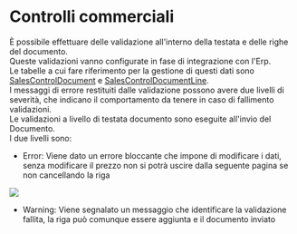 # Controlli commerciali

È possibile effettuare delle validazione all'interno della testata e delle righe del documento.\
Queste validazioni vanno configurate in fase di integrazione con l'Erp.\
Le tabelle a cui fare riferimento per la gestione di questi dati sono [SalesControlDocument](broken-reference) e [SalesControlDocumentLine](broken-reference).\
I messaggi di errore restituiti dalle validazione possono avere due livelli di severità, che indicano il comportamento da tenere in caso di fallimento validazioni.\
Le validazioni a livello di testata documento sono eseguite all'invio del Documento.\
I due livelli sono:

* Error: Viene dato un errore bloccante che impone di modificare i dati, senza modificare il prezzo non si potrà uscire dalla seguente pagina se non cancellando la riga

![](../../.gitbook/assets/simulator-screen-shot-ipad-6th-generation-2019-08-05-at-14.38.19\_framed.png)

* Warning: Viene segnalato un messaggio che identificare la validazione fallita, la riga può comunque essere aggiunta e il documento inviato
